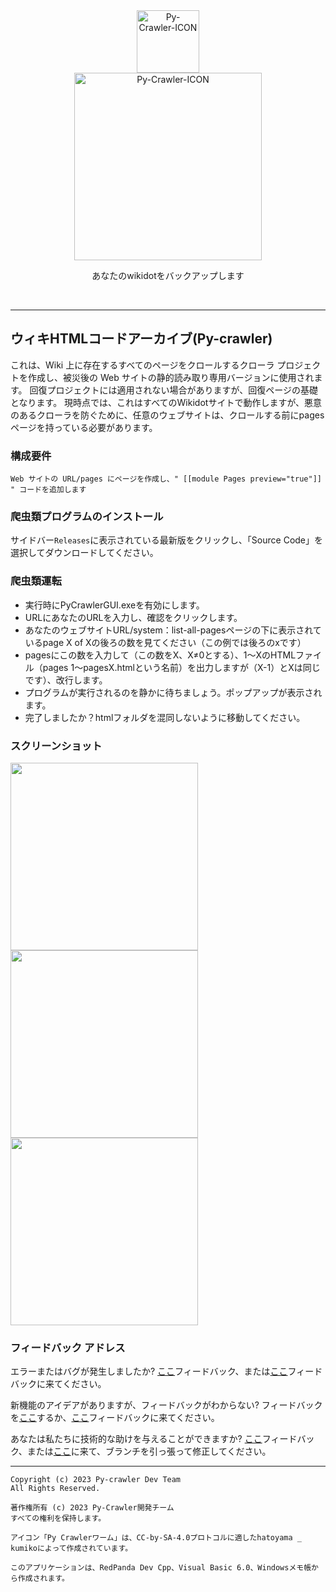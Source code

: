 <div class="center" align="center">
  <a href="#">
    <img alt="Py-Crawler-ICON" src="https://helloosdisk.wikidot.com/local--files/file:github/Pyc" width="100px">
  </a><br/>
  <img alt="Py-Crawler-ICON" src="https://helloosdisk.wikidot.com/local--files/file:github/pyctext.png" width="300px">
  <p>あなたのwikidotをバックアップします</p>
  <img alt="" src="https://img.shields.io/github/license/HelloOSMe/Py-crawler">&nbsp;&nbsp;<img alt="" src="https://img.shields.io/github/v/release/HelloOSMe/Py-Crawler?include_prereleases">&nbsp;&nbsp;<img alt="" src="https://img.shields.io/github/stars/HelloOSMe/Py-crawler">
</div>

----------

## ウィキHTMLコードアーカイブ(Py-crawler)

これは、Wiki 上に存在するすべてのページをクロールするクローラ プロジェクトを作成し、被災後の Web サイトの静的読み取り専用バージョンに使用されます。 回復プロジェクトには適用されない場合がありますが、回復ページの基礎となります。
現時点では、これはすべてのWikidotサイトで動作しますが、悪意のあるクローラを防ぐために、任意のウェブサイトは、クロールする前にpagesページを持っている必要があります。

### **構成要件**
```
Web サイトの URL/pages にページを作成し、" [[module Pages preview="true"]] " コードを追加します
```

### **爬虫類プログラムのインストール**

サイドバー`Releases`に表示されている最新版をクリックし、「Source Code」を選択してダウンロードしてください。

### **爬虫類運転**
* 実行時にPyCrawlerGUI.exeを有効にします。
* URLにあなたのURLを入力し、確認をクリックします。
* あなたのウェブサイトURL/system：list-all-pagesページの下に表示されているpage X of Xの後ろの数を見てください（この例では後ろのxです）
* pagesにこの数を入力して（この数をX、X≠0とする）、1～XのHTMLファイル（pages 1～pagesX.htmlという名前）を出力しますが（X-1）とXは同じです）、改行します。
* プログラムが実行されるのを静かに待ちましょう。ポップアップが表示されます。
* 完了しましたか？htmlフォルダを混同しないように移動してください。

### **スクリーンショット**
<img alt="" src="https://s1.ax1x.com/2023/02/20/pSXVpQJ.jpg" width="300px">  
<img alt="" src="https://s1.ax1x.com/2023/02/20/pSXExWF.jpg" width="300px">  
<img alt="" src="https://s1.ax1x.com/2023/02/20/pSXEzz4.jpg" width="300px">

### **フィードバック アドレス**
エラーまたはバグが発生しましたか? [ここ](http://ld-private-website.wikidot.com/forum/c-7602918/pyc)フィードバック、または[ここ](https://github.com/TimeLine-Bookstore/Py-crawler/issues)フィードバックに来てください。

新機能のアイデアがありますが、フィードバックがわからない? フィードバックを[ここ](http://ld-private-website.wikidot.com/forum/t-15402049/pyc-1-1-0-1-9)するか、[ここ](https://github.com/TimeLine-Bookstore/Py-crawler/issues)フィードバックに来てください。

あなたは私たちに技術的な助けを与えることができますか? [ここ](http://ld-private-website.wikidot.com/forum/c-7602920/)フィードバック、または[ここ](https://github.com/TimeLine-Bookstore/Py-crawler/fork)に来て、ブランチを引っ張って修正してください。

----------
```
Copyright (c) 2023 Py-crawler Dev Team
All Rights Reserved.

著作権所有 (c) 2023 Py-Crawler開発チーム
すべての権利を保持します。

アイコン「Py Crawlerワーム」は、CC-by-SA-4.0プロトコルに適したhatoyama _ kumikoによって作成されています。

このアプリケーションは、RedPanda Dev Cpp、Visual Basic 6.0、Windowsメモ帳から作成されます。
```
